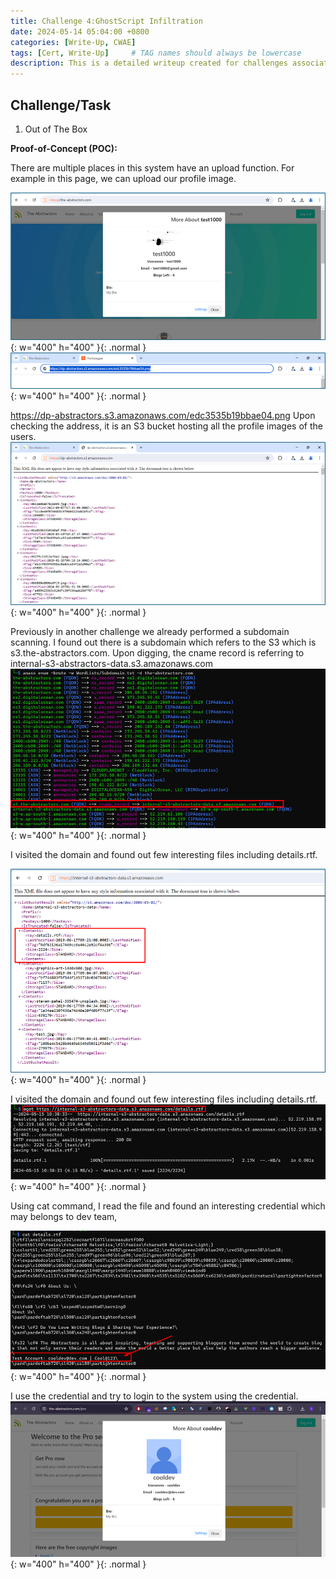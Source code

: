 ```yaml
---
title: Challenge 4:GhostScript Infiltration
date: 2024-05-14 05:04:00 +0800
categories: [Write-Up, CWAE]
tags: [Cert, Write-Up]     # TAG names should always be lowercase
description: This is a detailed writeup created for challenges associated with the Certified Web AppSecurity Expert (CWAE) certification. 
---
```


## Challenge/Task

1. Out of The Box

**Proof-of-Concept (POC):**

There are multiple places in this system have an upload function. For example in this page, we can upload our profile image.  

![POC-otb](/img/cwae/otb1.png){: w="400" h="400" }{: .normal }
![POC-otb](/img/cwae/otb2.png){: w="400" h="400" }{: .normal }

https://dp-abstractors.s3.amazonaws.com/edc3535b19bbae04.png
Upon checking the address, it is an S3 bucket hosting all the profile images of the users. 
![POC-otb](/img/cwae/otb3.png){: w="400" h="400" }{: .normal }

Previously in another challenge we already performed a subdomain scanning. I found out there is a subdomain which refers to the S3 which is s3.the-abstractors.com. Upon digging, the cname record is referring to internal-s3-abstractors-data.s3.amazonaws.com
![POC-otb](/img/cwae/otb4.png){: w="400" h="400" }{: .normal }

I visited the domain and found out few interesting files including details.rtf. 

![POC-otb](/img/cwae/otb5.png){: w="400" h="400" }{: .normal }

I visited the domain and found out few interesting files including details.rtf.
![POC-otb](/img/cwae/otb6.png){: w="400" h="400" }{: .normal }

Using cat command, I read the file and found an interesting credential which may belongs to dev team,

![POC-otb](/img/cwae/otb7.png){: w="400" h="400" }{: .normal }

I use the credential and try to login to the system using the credential. 
![POC-xss](/img/cwae/otb8.png){: w="400" h="400" }{: .normal }